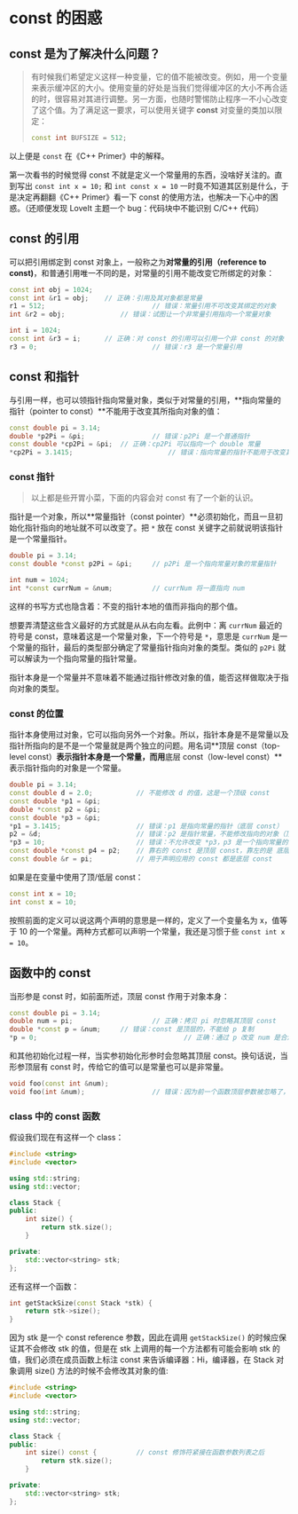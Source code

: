 # const 的困惑


## const 是为了解决什么问题？

> 有时候我们希望定义这样一种变量，它的值不能被改变。例如，用一个变量来表示缓冲区的大小。使用变量的好处是当我们觉得缓冲区的大小不再合适的时，很容易对其进行调整。另一方面，也随时警惕防止程序一不小心改变了这个值。为了满足这一要求，可以使用关键字 **const** 对变量的类加以限定：
>
> ```c++
> const int BUFSIZE = 512;
> ```

以上便是 `const` 在《C++ Primer》中的解释。

第一次看书的时候觉得 const 不就是定义一个常量用的东西，没啥好关注的。直到写出 `const int x = 10;` 和 `int const x = 10` 一时竟不知道其区别是什么，于是决定再翻翻《C++ Primer》看一下 const 的使用方法，也解决一下心中的困惑。（还顺便发现 LoveIt 主题一个 bug：代码块中不能识别 C/C++ 代码）

## const 的引用

可以把引用绑定到 const 对象上，一般称之为**对常量的引用（reference to const)**，和普通引用唯一不同的是，对常量的引用不能改变它所绑定的对象：

```c++
const int obj = 1024;
const int &r1 = obj;	// 正确：引用及其对象都是常量
r1 = 512;							// 错误：常量引用不可改变其绑定的对象
int &r2 = obj;				// 错误：试图让一个非常量引用指向一个常量对象

int i = 1024;
const int &r3 = i;		// 正确：对 const 的引用可以引用一个非 const 的对象
r3 = 0;								// 错误：r3 是一个常量引用
```

## const 和指针

与引用一样，也可以领指针指向常量对象，类似于对常量的引用，**指向常量的指针（pointer to const）**不能用于改变其所指向对象的值：

```c++
const double pi = 3.14;
double *p2Pi = &pi;					// 错误：p2Pi 是一个普通指针
const double *cp2Pi = &pi;	// 正确：cp2Pi 可以指向一个 double 常量
*cp2Pi = 3.1415;						// 错误：指向常量的指针不能用于改变其所指向对象的值
```

### const 指针

> 以上都是些开胃小菜，下面的内容会对 const 有了一个新的认识。

指针是一个对象，所以**常量指针（const pointer）**必须初始化，而且一旦初始化指针指向的地址就不可以改变了。把 `*` 放在 const 关键字之前就说明该指针是一个常量指针。

```c++
double pi = 3.14;
const double *const p2Pi = &pi;     // p2Pi 是一个指向常量对象的常量指针

int num = 1024;
int *const currNum = &num;          // currNum 将一直指向 num
```

这样的书写方式也隐含着：不变的指针本地的值而非指向的那个值。

想要弄清楚这些含义最好的方式就是从从右向左看。此例中：离 `currNum` 最近的符号是 const，意味着这是一个常量对象，下一个符号是 `*`，意思是 `currNum` 是一个常量的指针，最后的类型部分确定了常量指针指向对象的类型。类似的 `p2Pi` 就可以解读为一个指向常量的指针常量。

指针本身是一个常量并不意味着不能通过指针修改对象的值，能否这样做取决于指向对象的类型。

### const 的位置

指针本身使用过对象，它可以指向另外一个对象。所以，指针本身是不是常量以及指针所指向的是不是一个常量就是两个独立的问题。用名词**顶层 const（top-level const）**表示指针本身是一个常量，而用**底层 const（low-level const）**表示指针指向的对象是一个常量。

```c++
double pi = 3.14;
const double d = 2.0;           // 不能修改 d 的值，这是一个顶级 const
const double *p1 = &pi;
double *const p2 = &pi;
const double *p3 = &pi;
*p1 = 3.1415;                   // 错误：p1 是指向常量的指针（底层 const）
p2 = &d;                        // 错误：p2 是指针常量，不能修改指向的对象（顶层 const）
*p3 = 10;                       // 错误：不允许改变 *p3，p3 是一个指向常量的指针
const double *const p4 = p2;    // 靠右的 const 是顶层 const，靠左的是 底层 const
const double &r = pi;           // 用于声明应用的 const 都是底层 const
```

如果是在变量中使用了顶/低层 const：

```c++
const int x = 10;
int const x = 10;
```

按照前面的定义可以说这两个声明的意思是一样的，定义了一个变量名为 x，值等于 10 的一个常量。两种方式都可以声明一个常量，我还是习惯于些 `const int x = 10`。

## 函数中的 const

当形参是 const 时，如前面所述，顶层 const 作用于对象本身：

```c++
const double pi = 3.14;
double num = pi;					// 正确：拷贝 pi 时忽略其顶层 const
double *const p = &num;		// 错误：const 是顶层的，不能给 p 复制
*p = 0;										// 正确：通过 p 改变 num 是合法的: => num = 0
```

和其他初始化过程一样，当实参初始化形参时会忽略其顶层 const。换句话说，当形参顶层有 const 时，传给它的值可以是常量也可以是非常量。

```c++
void foo(const int &num);
void foo(int &num);					// 错误：因为前一个函数顶层参数被忽略了，所以这两个函数的参数列表是一样的
```

### class 中的 const 函数

假设我们现在有这样一个 class：

```c++
#include <string>
#include <vector>

using std::string;
using std::vector;

class Stack {
public:
    int size() {
        return stk.size();
    }

private:
    std::vector<string> stk;
};
```

还有这样一个函数：

```c++
int getStackSize(const Stack *stk) {
    return stk->size();
}
```

因为 stk 是一个 const reference 参数，因此在调用 `getStackSize()` 的时候应保证其不会修改 stk 的值，但是在 stk 上调用的每一个方法都有可能会影响 stk 的值，我们必须在成员函数上标注 const 来告诉编译器：Hi，编译器，在 Stack 对象调用 size() 方法的时候不会修改其对象的值:

```c++
#include <string>
#include <vector>

using std::string;
using std::vector;

class Stack {
public:
    int size() const {			// const 修饰符紧接在函数参数列表之后
        return stk.size();
    }

private:
    std::vector<string> stk;
};
```


